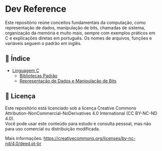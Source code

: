 # Dev Reference

Este repositório reúne conceitos fundamentais da computação, como representação de dados, manipulação de bits, chamadas de sistema, organização da memória e muito mais, sempre com exemplos práticos em C e explicações diretas em português. Os nomes de arquivos, funções e variáveis seguem o padrão em inglês.

## 📂 Índice

- [Linguagem C](/references/c/README.md)
  - [Bibliotecas Padrão](/references/c/libraries/standard/README.md)
  - [Representação de Dados e Manipulação de Bits](/references/c/data-representation.md)

## 📜 Licença

Este repositório está licenciado sob a licença Creative Commons Attribution-NonCommercial-NoDerivatives 4.0 International (CC BY-NC-ND 4.0).  
Você pode usar este conteúdo para estudo e consulta pessoal, mas não para uso comercial ou distribuição modificada.

Mais informações: https://creativecommons.org/licenses/by-nc-nd/4.0/deed.pt-br